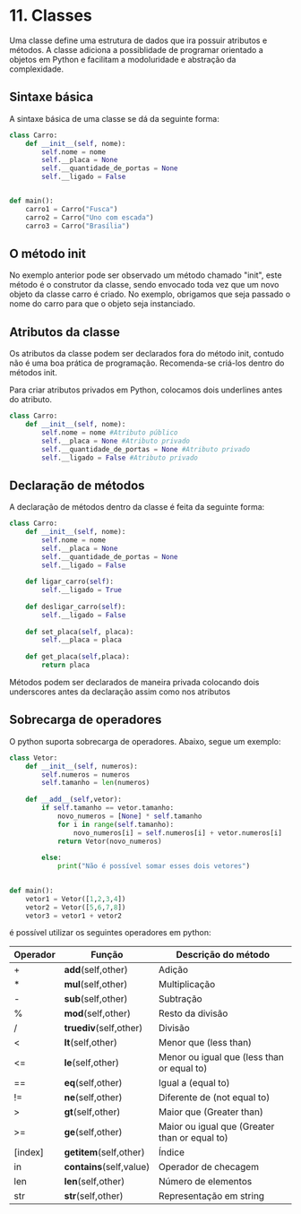 # 11. Classes

Uma classe define uma estrutura de dados que ira possuir atributos e métodos. A classe adiciona a possiblidade de programar orientado a objetos em Python e facilitam a modoluridade e abstração da complexidade.

## Sintaxe básica

A sintaxe básica de uma classe se dá da seguinte forma:

```python
class Carro: 
    def __init__(self, nome):
        self.nome = nome
        self.__placa = None
        self.__quantidade_de_portas = None
        self.__ligado = False


def main():
    carro1 = Carro("Fusca")
    carro2 = Carro("Uno com escada")
    carro3 = Carro("Brasília")
```

## O método init

No exemplo anterior pode ser observado um método chamado "init", este método é o construtor da classe, sendo envocado toda vez que um novo objeto da classe carro é criado. No exemplo, obrigamos que seja passado o nome do carro para que o objeto seja instanciado.

## Atributos da classe

Os atributos da classe podem ser declarados fora do método init, contudo não é uma boa prática de programação. Recomenda-se criá-los dentro do métodos init.

Para criar atributos privados em Python, colocamos dois underlines antes do atributo.

```python
class Carro: 
    def __init__(self, nome):
        self.nome = nome #Atributo público
        self.__placa = None #Atributo privado
        self.__quantidade_de_portas = None #Atributo privado
        self.__ligado = False #Atributo privado
```


## Declaração de métodos

A declaração de métodos dentro da classe é feita da seguinte forma:

```python
class Carro: 
    def __init__(self, nome):
        self.nome = nome
        self.__placa = None
        self.__quantidade_de_portas = None
        self.__ligado = False
    
    def ligar_carro(self):
        self.__ligado = True
    
    def desligar_carro(self):
        self.__ligado = False
    
    def set_placa(self, placa):
        self.__placa = placa
    
    def get_placa(self,placa):
        return placa
```

Métodos podem ser declarados de maneira privada colocando dois underscores antes da declaração assim como nos atributos

## Sobrecarga de operadores

O python suporta sobrecarga de operadores. Abaixo, segue um exemplo:

```python
class Vetor:
    def __init__(self, numeros):
        self.numeros = numeros
        self.tamanho = len(numeros)
    
    def __add__(self,vetor):
        if self.tamanho == vetor.tamanho:
            novo_numeros = [None] * self.tamanho
            for i in range(self.tamanho):
                novo_numeros[i] = self.numeros[i] + vetor.numeros[i]
            return Vetor(novo_numeros)
                
        else:
            print("Não é possível somar esses dois vetores")
        

def main():
    vetor1 = Vetor([1,2,3,4])
    vetor2 = Vetor([5,6,7,8])
    vetor3 = vetor1 + vetor2
```

é possível utilizar os seguintes operadores em python: 

| Operador | Função | Descrição do método
| ------ | --------- | --------- |
| + | __add__(self,other) | Adição
| * | __mul__(self,other) | Multiplicação
| - | __sub__(self,other) | Subtração
| % | __mod__(self,other) | Resto da divisão
| / | __truediv__(self,other) | Divisão
| < | __lt__(self,other) | Menor que (less than)
| <= | __le__(self,other) | Menor ou igual que (less than or equal to)
| == | __eq__(self,other) | Igual a (equal to)
| != | __ne__(self,other) | Diferente de (not equal to)
| > | __gt__(self,other) | Maior que (Greater than)
| >= | __ge__(self,other) | Maior ou igual que (Greater than or equal to)
| [index] | __getitem__(self,other) | Índice
| in | __contains__(self,value) | Operador de checagem
| len | __len__(self,other) | Número de elementos
| str | __str__(self,other) | Representação em string

<br>